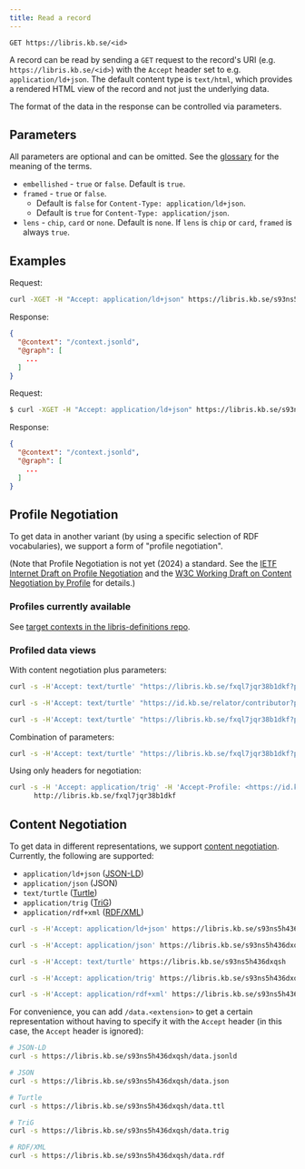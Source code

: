 ```yaml
---
title: Read a record
---
```


```
GET https://libris.kb.se/<id>
```

A record can be read by sending a `GET` request to the record's URI (e.g. `https://libris.kb.se/<id>`) with the `Accept` header set to e.g. `application/ld+json`. The default content type is `text/html`, which provides a rendered HTML view of the record and not just the underlying data.

The format of the data in the response can be controlled via parameters.

## Parameters
All parameters are optional and can be omitted. See the [glossary](glossary.md) for the meaning of the terms.

* `embellished` - `true` or `false`. Default is `true`.
* `framed` - `true` or `false`.
    * Default is `false` for `Content-Type: application/ld+json`.
    * Default is `true` for `Content-Type: application/json`.
* `lens` - `chip`, `card` or `none`. Default is `none`. If `lens` is `chip` or `card`, `framed` is always `true`.

## Examples
Request:

```bash title="Shell"
curl -XGET -H "Accept: application/ld+json" https://libris.kb.se/s93ns5h436dxqsh
```

Response:

```json title="JSON-LD"
{
  "@context": "/context.jsonld",
  "@graph": [
    ...
  ]
}
```

Request:

```bash title="Shell"
$ curl -XGET -H "Accept: application/ld+json" https://libris.kb.se/s93ns5h436dxqsh?embellished=false&lens=chip
```

Response:

```json title="JSON-LD"
{
  "@context": "/context.jsonld",
  "@graph": [
    ...
  ]
}
```

## Profile Negotiation

To get data in another variant (by using a specific selection of RDF vocabularies), we support a form of "profile negotiation".

(Note that Profile Negotiation is not yet (2024) a standard. See the [IETF Internet Draft on Profile Negotiation](https://profilenegotiation.github.io/I-D-Profile-Negotiation/I-D-Profile-Negotiation.html) and the [W3C Working Draft on Content Negotiation by Profile](https://www.w3.org/TR/dx-prof-conneg/) for details.)

### Profiles currently available

See [target contexts in the libris-definitions repo](https://github.com/libris/definitions/tree/develop/sys/context/target).

### Profiled data views

With content negotiation plus parameters:

```bash title="Shell"
curl -s -H'Accept: text/turtle' "https://libris.kb.se/fxql7jqr38b1dkf?profile=https://id.kb.se/sys/context/target/sdo-w3c"

curl -s -H'Accept: text/turtle' "https://id.kb.se/relator/contributor?profile=https://id.kb.se/sys/context/target/bibo-w3c"

curl -s -H'Accept: text/turtle' "https://libris.kb.se/fxql7jqr38b1dkf?profile=https://id.kb.se/sys/context/target/bibo-w3c"
```

Combination of parameters:

```bash title="Shell"
curl -s -H'Accept: text/turtle' "https://libris.kb.se/fxql7jqr38b1dkf?profile=https://id.kb.se/sys/context/target/sdo-w3c&embellished=false"
```

Using only headers for negotiation:

```bash title="Shell"
curl -s -H 'Accept: application/trig' -H 'Accept-Profile: <https://id.kb.se/sys/context/target/loc-w3c-sdo>' \
      http://libris.kb.se/fxql7jqr38b1dkf
```

## Content Negotiation

To get data in different representations, we support [content negotiation](https://developer.mozilla.org/en-US/docs/Web/HTTP/Content_negotiation). Currently, the following are supported:

* `application/ld+json` ([JSON-LD](https://www.w3.org/TR/json-ld11/))
* `application/json` (JSON)
* `text/turtle` ([Turtle](https://www.w3.org/TR/turtle/))
* `application/trig` ([TriG](https://www.w3.org/TR/trig/))
* `application/rdf+xml` ([RDF/XML](https://www.w3.org/TR/rdf-syntax-grammar/))

```bash title="Shell"
curl -s -H'Accept: application/ld+json' https://libris.kb.se/s93ns5h436dxqsh

curl -s -H'Accept: application/json' https://libris.kb.se/s93ns5h436dxqsh

curl -s -H'Accept: text/turtle' https://libris.kb.se/s93ns5h436dxqsh

curl -s -H'Accept: application/trig' https://libris.kb.se/s93ns5h436dxqsh

curl -s -H'Accept: application/rdf+xml' https://libris.kb.se/s93ns5h436dxqsh
```

For convenience, you can add `/data.<extension>` to get a certain representation without having to specify it with the `Accept` header (in this case, the `Accept` header is ignored):

```bash title="Shell"
# JSON-LD
curl -s https://libris.kb.se/s93ns5h436dxqsh/data.jsonld

# JSON
curl -s https://libris.kb.se/s93ns5h436dxqsh/data.json

# Turtle
curl -s https://libris.kb.se/s93ns5h436dxqsh/data.ttl

# TriG
curl -s https://libris.kb.se/s93ns5h436dxqsh/data.trig

# RDF/XML
curl -s https://libris.kb.se/s93ns5h436dxqsh/data.rdf
``` 